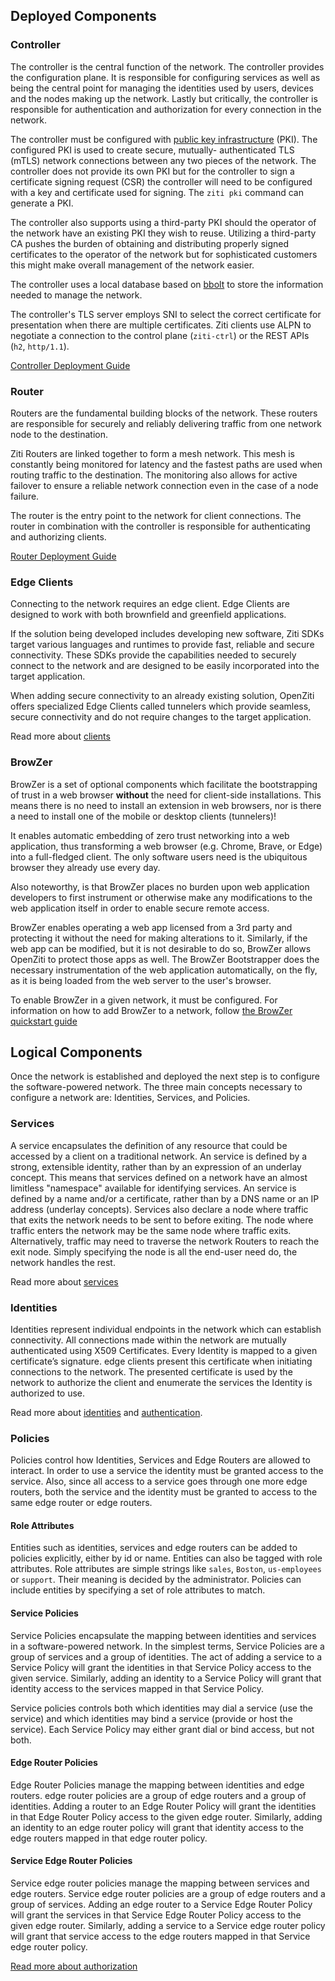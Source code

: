 ## Deployed Components

### Controller

The controller is the central function of the
network. The controller provides the
configuration plane. It is responsible for configuring services
as well as being the central point for managing the identities
used by users, devices and the nodes making up the network.
Lastly but critically, the controller is responsible for
authentication and authorization for every connection in the
network.

The controller must be configured with [public key infrastructure](https://en.wikipedia.org/wiki/Public_key_infrastructure)
(PKI). The configured PKI is used to create secure, mutually-
authenticated TLS (mTLS) network connections between any two
pieces of the network. The controller does not provide its
own PKI but for the controller to sign a certificate signing request (CSR)
the controller will need to be configured with a key and
certificate used for signing. The `ziti pki` command can generate a PKI.

The controller also supports using a third-party PKI should the
operator of the network have an existing PKI they wish to
reuse. Utilizing a third-party CA pushes the burden of obtaining
and distributing properly signed certificates to the operator of
the network but for sophisticated customers this might make
overall management of the network easier.

The controller uses a local database based on [bbolt](https://github.com/etcd-io/bbolt) to
store the information needed to manage the network.

The controller's TLS server employs SNI to select the correct certificate for presentation when there are multiple certificates. Ziti clients use ALPN to negotiate a connection to the control plane (`ziti-ctrl`) or the REST APIs (`h2`, `http/1.1`).

[Controller Deployment Guide](/docs/category/controller)

### Router

Routers are the fundamental building blocks of the
network. These routers are responsible for securely and reliably
delivering traffic from one network node to the destination.

Ziti Routers are linked together to form a mesh network. This mesh is
constantly being monitored for latency and the fastest paths are
used when routing traffic to the destination. The monitoring also
allows for active failover to ensure a reliable network connection
even in the case of a node failure.

The router is the entry point to the network for client connections.
The router in combination with the controller is responsible
for authenticating and authorizing clients.

[Router Deployment Guide](/docs/category/router)

### Edge Clients

Connecting to the network requires an edge client. Edge
Clients are designed to work with both brownfield and greenfield
applications.

If the solution being developed includes developing new
software, Ziti SDKs target various languages
and runtimes to provide fast, reliable and secure connectivity.
These SDKs provide the capabilities needed to securely connect
to the network and are designed to be easily incorporated
into the target application.

When adding secure connectivity to an already existing solution,
OpenZiti offers specialized Edge Clients called tunnelers
which provide seamless, secure connectivity and do not require
changes to the target application.

Read more about [clients](/learn/core-concepts/clients/choose.mdx)

### BrowZer

BrowZer is a set of optional components which facilitate the bootstrapping of trust
in a web browser **without** the need for client-side installations. This means there is no
need to install an extension in web browsers, nor is there a need to install one of the
mobile or desktop clients (tunnelers)!

It enables automatic embedding of zero trust networking into a web application, thus
transforming a web browser (e.g. Chrome, Brave, or Edge) into a full-fledged client.
The only software users need is the ubiquitous browser they already use every day.

Also noteworthy, is that BrowZer places no burden upon web application developers to first
instrument or otherwise make any modifications to the web application itself in order to
enable secure remote access.

BrowZer enables operating a web app licensed from a 3rd party and protecting it without the
need for making alterations to it. Similarly, if the web app can be modified, but it is not
desirable to do so, BrowZer allows OpenZiti to protect those apps as well. The BrowZer Bootstrapper
does the necessary instrumentation of the web application automatically, on the fly, as it
is being loaded from the web server to the user's browser.

To enable BrowZer in a given network, it must be configured. For information
on how to add BrowZer to a network, follow [the BrowZer quickstart guide](../quickstarts/browzer/index.mdx)

## Logical Components

Once the network is established and deployed the next step
is to configure the software-powered network. The three main
concepts necessary to configure a network are: Identities,
Services, and Policies.

### Services

A service encapsulates the definition of any resource that could
be accessed by a client on a traditional network. An service is
defined by a strong, extensible identity, rather than by an
expression of an underlay concept. This means that services
defined on a network have an almost limitless "namespace"
available for identifying services. An service is defined by a
name and/or a certificate, rather than by a DNS name or an IP
address (underlay concepts). Services also declare a node where
traffic that exits the network needs to be sent to before
exiting. The node where traffic enters the network may be the same
node where traffic exits. Alternatively, traffic may need to traverse the
network Routers to reach the exit node. Simply specifying the
node is all the end-user need do, the network handles the
rest.

Read more about [services](/learn/core-concepts/services/overview.mdx)

### Identities

Identities represent individual endpoints in the network
which can establish connectivity. All connections made within the
network are mutually authenticated using X509 Certificates.
Every Identity is mapped to a given certificate’s signature.
edge clients present this certificate when initiating connections
to the network. The presented certificate is used by the
network to authorize the client and enumerate the services the
Identity is authorized to use.

Read more about [identities](/learn/core-concepts/identities/overview.mdx) and [authentication](/learn/core-concepts/security/authentication/auth.md).

### Policies

Policies control how Identities, Services and Edge Routers are allowed
to interact. In order to use a service the identity must be granted
access to the service. Also, since all access to a service goes through
one more edge routers, both the service and the identity must be
granted to access to the same edge router or edge routers.

#### Role Attributes

Entities such as identities, services and edge routers can be added to
policies explicitly, either by id or name. Entities can  also be tagged
with role attributes. Role attributes are simple strings like `sales`,
`Boston`, `us-employees` or `support`. Their meaning is decided by the
administrator. Policies can include entities by specifying a set of role
attributes to match.

#### Service Policies

Service Policies encapsulate the mapping between identities and
services in a software-powered network. In the simplest terms,
Service Policies are a group of services and a group of identities.
The act of adding a service to a Service Policy will grant the
identities in that Service Policy access to the given service.
Similarly, adding an identity to a Service Policy will grant that
identity access to the services mapped in that Service Policy.

Service policies controls both which identities may dial a service (use the service)
and which identities may bind a service (provide or host the service).
Each Service Policy may either grant dial or bind access, but not both.

#### Edge Router Policies

Edge Router Policies manage the mapping between identities and
edge routers. edge router policies are a group of edge routers
and a group of identities. Adding a router to an Edge
Router Policy will grant the identities in that Edge Router
Policy access to the given edge router. Similarly, adding an identity
to an edge router policy will grant that identity access to the
edge routers mapped in that edge router policy.

#### Service Edge Router Policies

Service edge router policies manage the mapping between services and
edge routers. Service edge router policies are a group of edge routers
and a group of services. Adding an edge router to a Service Edge
Router Policy will grant the services in that Service Edge Router
Policy access to the given edge router. Similarly, adding a service
to a Service edge router policy will grant that service access to the
edge routers mapped in that Service edge router policy.

[Read more about authorization](/learn/core-concepts/security/authorization/policies/overview.mdx)
